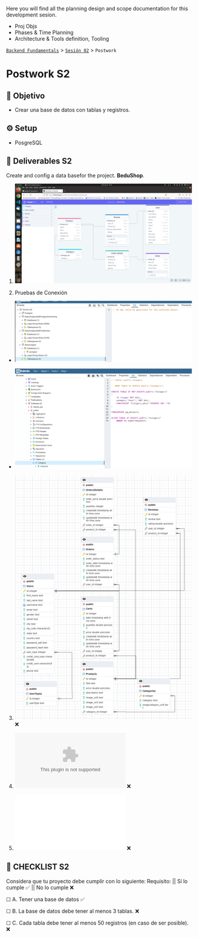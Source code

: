 Here you will find all the planning design and scope documentation for this development sesion.

 
- Proj Objs
- Phases & Time Planning
- Architecture & Tools definition, Tooling


[`Backend Fundamentals`](../../README.md) > [`Sesión 02`](../README.md) > `Postwork`

# Postwork S2

## 🎯 Objetivo

- Crear una base de datos con tablas y registros.

## ⚙️ Setup
 - PosgreSQL

## 📑 Deliverables S2

Create and config a data basefor the project. **BeduShop**. 

1. ![Diagrama entidad relación con las entidades del proyecto](./images/ERD-entitiesRelsTablesDiagram.png)

2. Pruebas de Conexión

- ![Conexión mediante PgAdmin4 al servidor de heroku](./images/screenPgadminHerokuDB.png)

- ![Prueba en Docker/Local](./images/screenPgadminDckrDB.png)


3. ![Traducción del modelo relacional que definimos a un esquema de base de datos](./images/dbschema.png)   ❌

4. ![Datasets para poblar las bases de datos.](./images/datasets/entity.csv)   ❌

5. ![Pruebas de consultas a la base de datos.](./queries.sql)    ❌

## 📑 CHECKLIST S2

Considera que tu proyecto debe cumplir con lo siguiente:
Requisito:  ||  Sí lo cumple    ✅  ||  	No lo cumple    ❌

☐ A. Tener una base de datos 		  ✅ 

☐ B. La base de datos debe tener al menos 3 tablas. 	 ❌	

☐ C. Cada tabla debe tener al menos 50 registros (en caso de ser posible). 	 ❌

